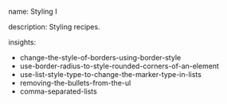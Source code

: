 name: Styling I

description: Styling recipes.

insights:

- change-the-style-of-borders-using-border-style
- use-border-radius-to-style-rounded-corners-of-an-element
- use-list-style-type-to-change-the-marker-type-in-lists
- removing-the-bullets-from-the-ul
- comma-separated-lists
